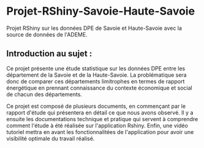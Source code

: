 # Projet-RShiny-Savoie-Haute-Savoie

Projet RShiny sur les données DPE de Savoie et Haute-Savoie avec la source de données de l'ADEME.

## Introduction au sujet :

Ce projet présente une étude statistique sur les données DPE entre les département de la Savoie et de la Haute-Savoie. La problématique sera donc de comparer ces départements limitrophes en termes de rapport énergétique en prennant connaissance du contexte économique et social de chacun des départements.

Ce projet est composé de plusieurs documents, en commençant par le rapport d'étude qui présentera en détail ce que nous avons observé. Il y a ensuite les documentations technique et pratique qui servent à comprendre comment l'étude à été réalisée sur l'application Rshiny. Enfin, une vidéo tutoriel mettra en avant les fonctionnalitées de l'application pour avoir une visibilité optimale du travail réalisé. 
